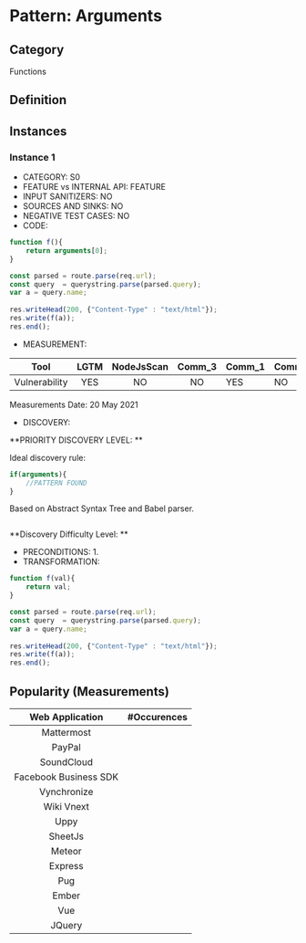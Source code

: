 # Pattern: Arguments

## Category

Functions

## Definition

## Instances

### Instance 1

- CATEGORY: S0
- FEATURE vs INTERNAL API: FEATURE
- INPUT SANITIZERS: NO
- SOURCES AND SINKS: NO
- NEGATIVE TEST CASES: NO
- CODE:

```javascript
function f(){
    return arguments[0];
}

const parsed = route.parse(req.url);
const query  = querystring.parse(parsed.query);
var a = query.name;
        
res.writeHead(200, {"Content-Type" : "text/html"});
res.write(f(a));  
res.end(); 
```

- MEASUREMENT:

|     Tool      | LGTM | NodeJsScan | Comm_3 | Comm_1 | Comm_2 | Vulnerable |
| :-----------: | :--: | :--------: | :------: | ------- | --------- | ---------- |
| Vulnerability | YES  |    NO      |    NO    | YES     |    NO     | YES        |
Measurements Date: 20 May 2021

- DISCOVERY:

**PRIORITY DISCOVERY LEVEL: **

Ideal discovery rule:

```javascript
if(arguments){
    //PATTERN FOUND
}
```

Based on Abstract Syntax Tree and Babel parser.

```
```

**Discovery Difficulty Level: **

- PRECONDITIONS:
   1.
- TRANSFORMATION:
```js
function f(val){
    return val;
}

const parsed = route.parse(req.url);
const query  = querystring.parse(parsed.query);
var a = query.name;
        
res.writeHead(200, {"Content-Type" : "text/html"});
res.write(f(a));  
res.end(); 
```

## Popularity (Measurements)

|    Web Application    | #Occurences |
| :-------------------: | :---------: |
|      Mattermost       |             |
|        PayPal         |             |
|      SoundCloud       |             |
| Facebook Business SDK |             |
|      Vynchronize      |             |
|      Wiki Vnext       |             |
|         Uppy          |             |
|        SheetJs        |             |
|        Meteor         |             |
|        Express        |             |
|          Pug          |             |
|         Ember         |             |
|          Vue          |             |
|        JQuery         |             |







